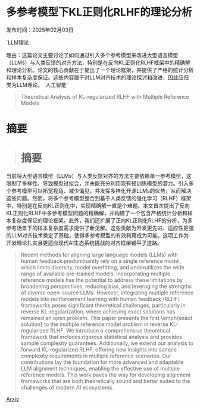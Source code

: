 # 多参考模型下KL正则化RLHF的理论分析

发布时间：2025年02月03日

`LLM理论

理由：这篇论文主要讨论了如何通过引入多个参考模型来改进大型语言模型（LLMs）与人类反馈的对齐方法，特别是在反向KL正则化RLHF框架中的精确解和理论分析。论文的核心贡献在于提出了一个理论框架，并提供了严格的统计分析和样本复杂度保证。这些内容属于对LLM对齐技术的理论探讨和改进，因此应归类为LLM理论。` `人工智能`

> Theoretical Analysis of KL-regularized RLHF with Multiple Reference Models

# 摘要

> # 摘要
当前将大型语言模型（LLMs）与人类反馈对齐的方法主要依赖单一参考模型，这限制了多样性、导致模型过拟合，并未能充分利用现有预训练模型的潜力。引入多个参考模型可以拓宽视角、减少偏见，并发挥多样化开源LLMs的优势，从而解决这些问题。然而，将多个参考模型整合到基于人类反馈的强化学习（RLHF）框架中，特别是在反向KL正则化中，实现精确解一直是个难题。本文首次提出了反向KL正则化RLHF中多参考模型问题的精确解，并构建了一个包含严格统计分析和样本复杂度保证的理论框架。此外，我们还扩展了正向KL正则化RLHF的分析，为多参考场景下的样本复杂度需求提供了新见解。这些贡献为开发更先进、适应性更强的LLM对齐技术奠定了基础，使得多参考模型的有效利用成为可能。这项工作为开发理论扎实且更适应现代AI生态系统挑战的对齐框架铺平了道路。

> Recent methods for aligning large language models (LLMs) with human feedback predominantly rely on a single reference model, which limits diversity, model overfitting, and underutilizes the wide range of available pre-trained models. Incorporating multiple reference models has the potential to address these limitations by broadening perspectives, reducing bias, and leveraging the strengths of diverse open-source LLMs. However, integrating multiple reference models into reinforcement learning with human feedback (RLHF) frameworks poses significant theoretical challenges, particularly in reverse KL-regularization, where achieving exact solutions has remained an open problem. This paper presents the first \emph{exact solution} to the multiple reference model problem in reverse KL-regularized RLHF. We introduce a comprehensive theoretical framework that includes rigorous statistical analysis and provides sample complexity guarantees. Additionally, we extend our analysis to forward KL-regularized RLHF, offering new insights into sample complexity requirements in multiple reference scenarios. Our contributions lay the foundation for more advanced and adaptable LLM alignment techniques, enabling the effective use of multiple reference models. This work paves the way for developing alignment frameworks that are both theoretically sound and better suited to the challenges of modern AI ecosystems.

[Arxiv](https://arxiv.org/abs/2502.01203)